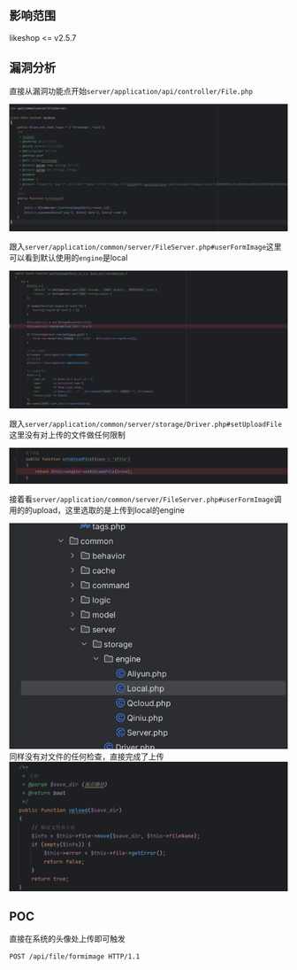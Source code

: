 ## 影响范围
likeshop <= v2.5.7
## 漏洞分析
直接从漏洞功能点开始`server/application/api/controller/File.php`

![](attachments/Pasted%20image%2020241020154907.png)

跟入`server/application/common/server/FileServer.php#userFormImage`这里可以看到默认使用的`engine`是local

![](attachments/Pasted%20image%2020241020155033.png)

跟入`server/application/common/server/storage/Driver.php#setUploadFile`这里没有对上传的文件做任何限制

![](attachments/Pasted%20image%2020241020155320.png)

接着看`server/application/common/server/FileServer.php#userFormImage`调用的的upload，这里选取的是上传到local的engine

![](attachments/Pasted%20image%2020241020155545.png)
同样没有对文件的任何检查，直接完成了上传
![](attachments/Pasted%20image%2020241020155608.png)
## POC
直接在系统的头像处上传即可触发

```BURP
POST /api/file/formimage HTTP/1.1
```

